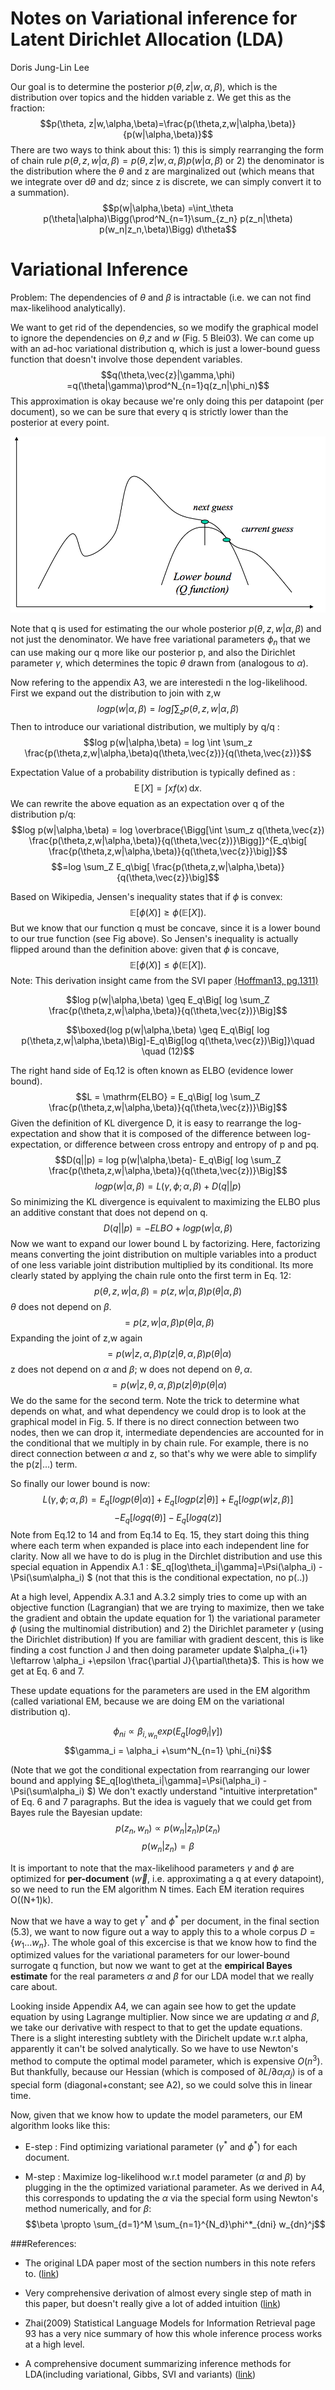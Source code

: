 
# Notes on Variational inference for Latent Dirichlet Allocation (LDA)

Doris Jung-Lin Lee

Our goal is to determine the posterior $p(\theta, z|w,\alpha,\beta)$, which is the distribution over topics and the hidden variable z. We get this as the fraction: 
$$p(\theta, z|w,\alpha,\beta)=\frac{p(\theta,z,w|\alpha,\beta)}{p(w|\alpha,\beta)}$$
There are two ways to think about this: 1) this is simply rearranging the form of chain rule $p(\theta,z,w|\alpha,\beta)=p(\theta, z|w,\alpha,\beta)p(w|\alpha,\beta)$
or 2) the denominator is the distribution where the $\theta$ and z are marginalized out (which means that we integrate over d$\theta$ and dz; since z is discrete, we can simply convert it to a summation). 
$$p(w|\alpha,\beta) =\int_\theta p(\theta|\alpha)\Bigg(\prod^N_{n=1}\sum_{z_n} p(z_n|\theta) p(w_n|z_n,\beta)\Bigg) d\theta$$


# Variational Inference

Problem:  The dependencies of $\theta$ and $\beta$ is intractable (i.e. we can not find max-likelihood analytically).

We want to get rid of the dependencies, so we modify the graphical model to ignore the dependencies on $\theta$,$z$ and $w$ (Fig. 5 Blei03). We can come up with an ad-hoc variational distribution q, which is just a lower-bound guess function that doesn't involve those dependent variables.
$$q(\theta,\vec{z}|\gamma,\phi) =q(\theta|\gamma)\prod^N_{n=1}q(z_n|\phi_n)$$
 This approximation is okay because we're only doing this per datapoint (per document), so we can be sure that every q is strictly lower than the posterior at every point. 

![](lowerbound.png "lower bound")

Note that q is used for estimating the our whole posterior $p(\theta,z,w|\alpha,\beta)$ and not just the denominator. We have free variational parameters $\phi_n$ that we can use making our q more like our posterior p, and also the Dirichlet parameter $\gamma$, which determines the topic $\theta$ drawn from (analogous to $\alpha$).

Now refering to the appendix A3, we are interestedi n the log-likelihood.
 First we expand out the distribution to join with z,w
$$log p(w|\alpha,\beta) = log \int \sum_z p(\theta,z,w|\alpha,\beta)$$
Then to introduce our variational distribution, we multiply by q/q : 
$$log p(w|\alpha,\beta) = log \int \sum_z \frac{p(\theta,z,w|\alpha,\beta)q(\theta,\vec{z})}{q(\theta,\vec{z})}$$

<!--In the continous case,: 
$$\int _{\Omega }\phi \circ g\,d\mu\geq \phi \left(\int _{\Omega }g\,d\mu \right) .$$
Here our $\phi$ is the log function, 
$$log p(w|\alpha,\beta) \geq \int_\theta \sum_z log \frac{p(\theta,z,w|\alpha,\beta)q(\theta,\vec{z})}{q(\theta,\vec{z})}$$-->

<!--We pull out the q term (this should be ok since log(f(x))< f(x) ??)
$$log p(w|\alpha,\beta) \geq \int_\theta q(\theta,\vec{z}) \sum_z log \frac{p(\theta,z,w|\alpha,\beta)}{q(\theta,\vec{z})}$$-->

<!--$$log p(w|\alpha,\beta) \geq \int_\theta  \sum_z log  q(\theta,\vec{z})p(\theta,z,w|\alpha,\beta)d\theta-\int_\theta  \sum_z q(\theta,\vec{z})logq(\theta,\vec{z})d\theta$$
-->

Expectation Value of a probability distribution is typically defined as : $$\operatorname {E} [X]=\int x f(x)\,\mathrm {d} x.$$ We can rewrite the above equation as an expectation over q of the distribution p/q:
$$log p(w|\alpha,\beta) = log \overbrace{\Bigg[\int \sum_z q(\theta,\vec{z}) \frac{p(\theta,z,w|\alpha,\beta)}{q(\theta,\vec{z})}\Bigg]}^{E_q\big[ \frac{p(\theta,z,w|\alpha,\beta)}{q(\theta,\vec{z}}\big]}$$
$$=log \sum_Z E_q\big[ \frac{p(\theta,z,w|\alpha,\beta)}{q(\theta,\vec{z}}\big]$$

Based on Wikipedia, Jensen's inequality states that if $\phi$ is convex:
$$\mathbb {E} \left[\phi (X)\right] \geq \phi \left(\mathbb {E} [X]\right).$$
But we know that our function q must be concave, since it is a lower bound to our true function (see Fig above). So Jensen's inequality is actually flipped around than the definition above: given that $\phi$ is concave, 
$$\mathbb {E} \left[\phi (X)\right] \leq \phi \left(\mathbb {E} [X]\right).$$ 
Note: This derivation insight came from the SVI paper [(Hoffman13, pg.1311)](http://www.columbia.edu/~jwp2128/Papers/HoffmanBleiWangPaisley2013.pdf)

$$log p(w|\alpha,\beta) \geq E_q\Big[ log \sum_Z \frac{p(\theta,z,w|\alpha,\beta)}{q(\theta,\vec{z})}\Big]$$

$$\boxed{log p(w|\alpha,\beta) \geq E_q\Big[ log  p(\theta,z,w|\alpha,\beta)\Big]-E_q\Big[log q(\theta,\vec{z})\Big]}\quad \quad (12)$$

The right hand side of Eq.12 is often known as ELBO (evidence lower bound).  
$$L = \mathrm{ELBO} =  E_q\Big[ log \sum_Z \frac{p(\theta,z,w|\alpha,\beta)}{q(\theta,\vec{z})}\Big]$$
Given the definition of KL divergence D, it is easy to rearrange the log-expectation and show that it is composed of the difference between log-expectation, or difference between cross entropy and entropy of p and pq. 
$$D(q||p) = log p(w|\alpha,\beta)- E_q\Big[ log \sum_Z \frac{p(\theta,z,w|\alpha,\beta)}{q(\theta,\vec{z})}\Big]$$
$$log p(w|\alpha,\beta)=L(\gamma,\phi;\alpha,\beta)+D(q||p)$$
So minimizing the KL divergence is equivalent to maximizing the ELBO plus an additive constant that does not depend on q.
$$D(q||p)=-ELBO+log p(w|\alpha,\beta)$$
Now we want to expand our lower bound L by factorizing. Here, factorizing means converting the joint distribution on multiple variables into a product of one less variable joint distribution multiplied by its conditional. Its more clearly stated by applying the chain rule onto the first term in Eq. 12: 
$$p(\theta,z,w|\alpha,\beta)=p(z,w|\alpha,\beta)p(\theta|\alpha,\beta)$$
$\theta$ does not depend on $\beta$.
$$=p(z,w|\alpha,\beta)p(\theta|\alpha,\beta)$$
Expanding the joint of z,w again
$$=p(w|z,\alpha,\beta)p(z|\theta,\alpha,\beta)p(\theta|\alpha)$$
z does not depend on $\alpha$ and $\beta$; w does not depend on $\theta,\alpha$.
$$=p(w|z,\theta,\alpha,\beta)p(z|\theta)p(\theta|\alpha)$$
We do the same for the second term. Note the trick to determine what depends on what, and what dependency we could drop is to look at the graphical model in Fig. 5. If there is no direct connection between two nodes, then we can drop it, intermediate dependencies are accounted for in the conditional that we multiply in by chain rule. For example, there is no direct connection between $\alpha$ and z, so that's why we were able to simplify the p(z|...) term. 

So finally our lower bound is now:
$$L(\gamma,\phi;\alpha,\beta) = E_q[log p(\theta|\alpha)]+E_q[log p(z|\theta)]+E_q[log p(w|z,\beta)]$$
$$-E_q[log q(\theta)]-E_q[log q(z)]$$
Note from Eq.12 to 14 and from Eq.14 to Eq. 15, they start doing this thing where each term when expanded is place into each independent line for clarity. 
Now all we have to do is plug in the Dirchlet distribution and use this special equation in Appendix A.1 : $E_q[log\theta_i|\gamma]=\Psi(\alpha_i) - \Psi(\sum\alpha_i) $ (not that this is the conditional expectation, no p(..))

At a high level, Appendix A.3.1 and A.3.2 simply tries to come up with an objective function (Lagrangian) that we are trying to maximize, then we take the gradient and obtain the update equation for 1) the variational parameter $\phi$ (using the multinomial distribution) and 2) the Dirichlet parameter $\gamma$ (using the Dirichlet distribution)
If you are familiar with gradient descent, this is like finding a cost function J and then doing parameter update $\alpha_{i+1} \leftarrow \alpha_i +\epsilon \frac{\partial J}{\partial\theta}$. This is how we get at Eq. 6 and 7. 

These update equations for the parameters are used in the EM algorithm (called variational EM, because we are doing EM on the variational distribution q). 

$$ \phi_{ni} \propto \beta_{i,w_n} exp(E_q[log\theta_i|\gamma])$$
$$\gamma_i = \alpha_i +\sum^N_{n=1} \phi_{ni}$$

(Note that we got the conditional expectation from rearranging our lower bound and applying 
$E_q[log\theta_i|\gamma]=\Psi(\alpha_i) - \Psi(\sum\alpha_i) $) We don't exactly understand "intuitive interpretation" of Eq. 6 and 7 paragraphs. But the idea is vaguely that we could get from Bayes rule the Bayesian update: 
$$p(z_n,w_n)\propto p(w_n|z_n)p(z_n)$$
$$p(w_n|z_n)=\beta$$

It is important to note that the max-likelihood parameters $\gamma$ and $\phi$ are optimized for __per-document__ ($\vec{w}$, i.e. approximating a q at every datapoint), so we need to run the EM algorithm N times. Each EM iteration requires O((N+1)k). 


Now that we have a way to get $\gamma^*$ and $\phi^*$ per document, in the final section (5.3), we want to now figure out a way to apply this to a whole corpus $D = \{ w_1...w_n\}$. The whole goal of this excercise is that we know how to find the optimized values for the variational parameters for our lower-bound surrogate q function, but now we want to get at the __empirical Bayes estimate__ for the real parameters $\alpha$ and $\beta$ for our LDA model that we really care about.

Looking inside Appendix A4, we can again see how to get the update equation by using Lagrange multiplier. Now since we are updating $\alpha$ and $\beta$, we take our derivative with respect to that to get the update equations. There is a slight interesting subtlety with the Dirichelt update w.r.t alpha, apparently it can't be solved analytically. So we have to use Newton's method to compute the optimal model parameter, which is expensive $O(n^3)$. But thankfully, because our Hessian (which is composed of $\partial L/\partial\alpha_i\alpha_j$) is of a special form (diagonal+constant; see A2), so we could solve this in linear time.

Now, given that we know how to update the model parameters, our EM algorithm looks like this: 
 
 - E-step : Find optimizing variational parameter ($\gamma^*$ and $\phi^*$) for each document.

 - M-step : Maximize log-likelihood w.r.t model parameter ($\alpha$ and $\beta$) by plugging in the the optimized variational parameter. As we derived in A4, this corresponds to updating the $\alpha$ via the special form using Newton's method numerically, and for $\beta$: 
 $$\beta \propto \sum_{d=1}^M \sum_{n=1}^{N_d}\phi^*_{dni} w_{dn}^j$$
 
###References: 

- The original LDA paper most of the section numbers in this note refers to. ([link](https://www.cs.princeton.edu/~blei/papers/BleiNgJordan2003.pdf))
- Very comprehensive derivation of almost every single step of math in this paper, but doesn't really give a lot of added intuition ([link](http://www.cis.jhu.edu/~xye/papers_and_ppts/ppts/LDA_study_notes_Xugang.pdf))

- Zhai(2009) Statistical Language Models for Information Retrieval page 93 has a very nice summary of how this whole inference process works at a high level.

- A comprehensive document summarizing inference methods for LDA(including variational, Gibbs, SVI and variants) ([link](http://times.cs.uiuc.edu/course/598f16/notes/lda-survey.pdf))

<!--
$$\int_\theta  \sum_z log  q(\theta,\vec{z})p(\theta,z,w|\alpha,\beta)d\theta-\int_\theta  \sum_z q(\theta,\vec{z})logq(\theta,\vec{z})d\theta$$
$$ = \operatorname {E}[log p(\theta,z,w|\alpha,\beta)] -\operatorname {E}[log p(\theta|z)]$$-->